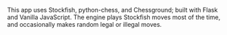 This app uses Stockfish, python-chess, and Chessground; built with Flask and Vanilla JavaScript. The engine plays Stockfish moves most of the time, and occasionally makes random legal or illegal moves.
